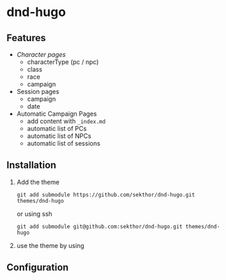 # dnd-hugo

## Features

- *Character pages* 
    - characterType (pc / npc)
    - class
    - race
    - campaign
- Session pages
    - campaign
    - date
- Automatic Campaign Pages
    - add content with `_index.md`
    - automatic list of PCs
    - automatic list of NPCs
    - automatic list of sessions

## Installation

1. Add the theme
    ```
    git add submodule https://github.com/sekthor/dnd-hugo.git themes/dnd-hugo
    ```
    or using ssh
    ```
    git add submodule git@github.com:sekthor/dnd-hugo.git themes/dnd-hugo
    ```
2. use the theme by using

## Configuration
